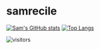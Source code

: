 # samrecile

[![Sam's GitHub stats](https://github-readme-stats.vercel.app/api?username=samrecile)](https://github.com/samrecile/samrecile/blob/main/README.md)                              [![Top Langs](https://github-readme-stats.vercel.app/api/top-langs/?username=samrecile&?hide=Jupyter_Notebook)](https://github.com/samrecile/samrecile/blob/main/README.md)

![visitors](https://visitor-badge.glitch.me/badge?page_id=${samrecile}.${samrecile})
